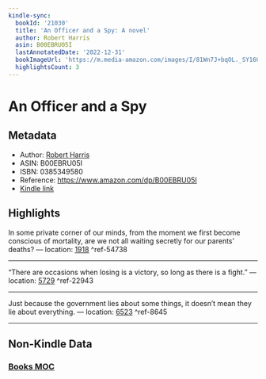 ```yaml
---
kindle-sync:
  bookId: '21030'
  title: 'An Officer and a Spy: A novel'
  author: Robert Harris
  asin: B00EBRU05I
  lastAnnotatedDate: '2022-12-31'
  bookImageUrl: 'https://m.media-amazon.com/images/I/81Wn7J+bqOL._SY160.jpg'
  highlightsCount: 3
---
```

# An Officer and a Spy
## Metadata
* Author: [Robert Harris](https://www.amazon.comundefined)
* ASIN: B00EBRU05I
* ISBN: 0385349580
* Reference: https://www.amazon.com/dp/B00EBRU05I
* [Kindle link](kindle://book?action=open&asin=B00EBRU05I)

## Highlights
In some private corner of our minds, from the moment we first become conscious of mortality, are we not all waiting secretly for our parents’ deaths? — location: [1918](kindle://book?action=open&asin=B00EBRU05I&location=1918) ^ref-54738

---
“There are occasions when losing is a victory, so long as there is a fight.” — location: [5729](kindle://book?action=open&asin=B00EBRU05I&location=5729) ^ref-22943

---
Just because the government lies about some things, it doesn’t mean they lie about everything. — location: [6523](kindle://book?action=open&asin=B00EBRU05I&location=6523) ^ref-8645

---
## Non-Kindle Data
### [Books MOC](Books%20MOC.md)

